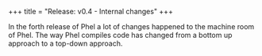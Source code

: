 +++
title = "Release: v0.4 - Internal changes"
+++

In the forth release of Phel a lot of changes happened to the machine room of Phel. The way Phel compiles code has changed from a bottom up approach to a top-down approach.
